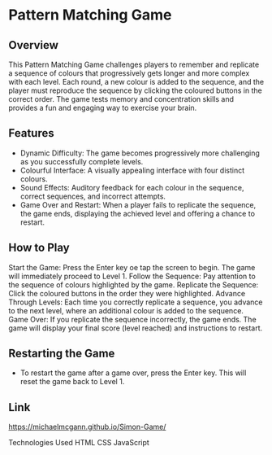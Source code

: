 # Pattern Matching Game
## Overview
This Pattern Matching Game challenges players to remember and replicate a sequence of colours that progressively gets longer and more complex with each level. 
Each round, a new colour is added to the sequence, and the player must reproduce the sequence by clicking the coloured buttons in the correct order. 
The game tests memory and concentration skills and provides a fun and engaging way to exercise your brain.

## Features
- Dynamic Difficulty: The game becomes progressively more challenging as you successfully complete levels.
- Colourful Interface: A visually appealing interface with four distinct colours.
- Sound Effects: Auditory feedback for each colour in the sequence, correct sequences, and incorrect attempts.
- Game Over and Restart: When a player fails to replicate the sequence, the game ends, displaying the achieved level and offering a chance to restart.
## How to Play
Start the Game: Press the Enter key oe tap the screen to begin. The game will immediately proceed to Level 1.
Follow the Sequence: Pay attention to the sequence of colours highlighted by the game.
Replicate the Sequence: Click the coloured buttons in the order they were highlighted.
Advance Through Levels: Each time you correctly replicate a sequence, you advance to the next level, where an additional colour is added to the sequence.
Game Over: If you replicate the sequence incorrectly, the game ends. The game will display your final score (level reached) and instructions to restart.
## Restarting the Game
- To restart the game after a game over, press the Enter key. This will reset the game back to Level 1.
 ## Link
 https://michaelmcgann.github.io/Simon-Game/

Technologies Used
HTML
CSS
JavaScript
